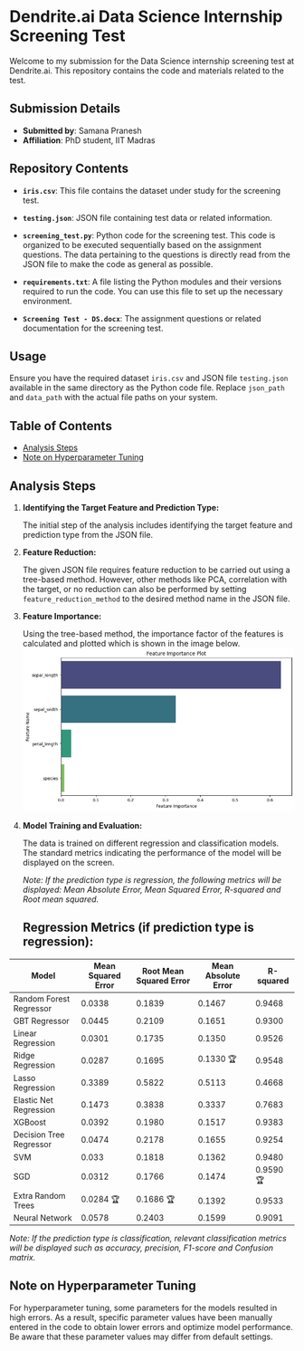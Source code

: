 # Dendrite.ai Data Science Internship Screening Test

Welcome to my submission for the Data Science internship screening test at Dendrite.ai. This repository contains the code and materials related to the test.

## Submission Details

- **Submitted by**: Samana Pranesh
- **Affiliation**: PhD student, IIT Madras

## Repository Contents

- **`iris.csv`**: This file contains the dataset under study for the screening test.

- **`testing.json`**: JSON file containing test data or related information.

- **`screening_test.py`**: Python code for the screening test. This code is organized to be executed sequentially based on the assignment questions. The data pertaining to the questions is directly read from the JSON file to make the code as general as possible.

- **`requirements.txt`**: A file listing the Python modules and their versions required to run the code. You can use this file to set up the necessary environment.

- **`Screening Test - DS.docx`**: The assignment questions or related documentation for the screening test.

## Usage
Ensure you have the required dataset `iris.csv` and  JSON file `testing.json` available in the same directory as the Python code file.
Replace `json_path` and `data_path` with the actual file paths on your system. 

## Table of Contents
- [Analysis Steps](#analysis-steps)
- [Note on Hyperparameter Tuning](#note-on-hyperparameter-tuning)


## Analysis Steps

1. **Identifying the Target Feature and Prediction Type:**

   The initial step of the analysis includes identifying the target feature and prediction type from the JSON file.

2. **Feature Reduction:**

   The given JSON file requires feature reduction to be carried out using a tree-based method. However, other methods like PCA, correlation with the target, or no reduction can also be performed by setting `feature_reduction_method` to the desired method name in the JSON file.

3. **Feature Importance:**

   Using the tree-based method, the importance factor of the features is calculated and plotted which is shown in the image below.
   ![Alt Text](https://github.com/SamanaPranesh/Screening-Test---Iris-/blob/main/feature_importance_plot.png?raw=true)
   


5. **Model Training and Evaluation:**

   The data is trained on different regression and classification models. The standard metrics indicating the performance of the model will be displayed on the screen.

   *Note: If the prediction type is regression, the following metrics will be displayed: Mean Absolute Error, Mean Squared Error, R-squared and Root mean squared.*
   ## Regression Metrics (if prediction type is regression):

| Model                 | Mean Squared Error | Root Mean Squared Error | Mean Absolute Error | R-squared |
|-----------------------|---------------------|--------------------------|---------------------|-----------|
| Random Forest Regressor | 0.0338            | 0.1839                   | 0.1467              | 0.9468    |
| GBT Regressor          | 0.0445            | 0.2109                   | 0.1651              | 0.9300    |
| Linear Regression      | 0.0301            | 0.1735                   | 0.1350              | 0.9526    |
| Ridge Regression       | 0.0287            | 0.1695                   | 0.1330    🏆          | 0.9548    |
| Lasso Regression       | 0.3389            | 0.5822                   | 0.5113              | 0.4668    |
| Elastic Net Regression | 0.1473            | 0.3838                   | 0.3337              | 0.7683    |
| XGBoost                | 0.0392            | 0.1980                   | 0.1517              | 0.9383    |
| Decision Tree Regressor | 0.0474          | 0.2178                   | 0.1655              | 0.9254    |
| SVM                   | 0.033              | 0.1818                   | 0.1362              | 0.9480    |
| SGD                   | 0.0312            | 0.1766                   | 0.1474              | 0.9590  🏆  |
| Extra Random Trees     | 0.0284 🏆           | 0.1686   🏆                | 0.1392              | 0.9533    |
| Neural Network         | 0.0578            | 0.2403                   | 0.1599              | 0.9091    |


   *Note: If the prediction type is classification, relevant classification metrics will be displayed such as accuracy, precision, F1-score and Confusion matrix.*


## Note on Hyperparameter Tuning

For hyperparameter tuning, some parameters for the models resulted in high errors. As a result, specific parameter values have been manually entered in the code to obtain lower errors and optimize model performance. Be aware that these parameter values may differ from default settings.






